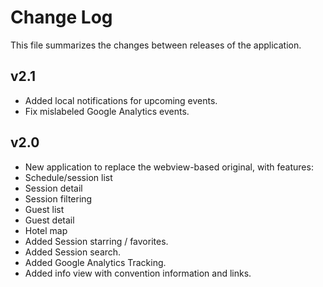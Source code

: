 Change Log
==========

This file summarizes the changes between releases of the application.

v2.1
---------------------
 * Added local notifications for upcoming events.
 * Fix mislabeled Google Analytics events.

v2.0
---------------------
 * New application to replace the webview-based original, with features:
  * Schedule/session list
  * Session detail
  * Session filtering
  * Guest list
  * Guest detail
  * Hotel map
 * Added Session starring / favorites.
 * Added Session search.
 * Added Google Analytics Tracking.
 * Added info view with convention information and links.
